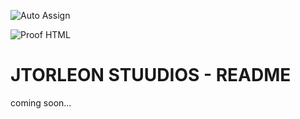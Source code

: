 ![Auto Assign](https://github.com/jtorleon-studios-team/.github/actions/workflows/auto-assign.yml/badge.svg)

![Proof HTML](https://github.com/jtorleon-studios-team/.github/actions/workflows/proof-html.yml/badge.svg)

# JTORLEON STUUDIOS - README

coming soon...
